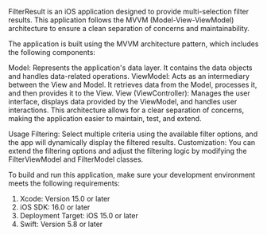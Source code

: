 FilterResult is an iOS application designed to provide multi-selection filter results. This application follows the MVVM (Model-View-ViewModel) architecture to ensure a clean separation of concerns and maintainability.


The application is built using the MVVM architecture pattern, which includes the following components:

Model: Represents the application's data layer. It contains the data objects and handles data-related operations.
ViewModel: Acts as an intermediary between the View and Model. It retrieves data from the Model, processes it, and then provides it to the View.
View (ViewController): Manages the user interface, displays data provided by the ViewModel, and handles user interactions.
This architecture allows for a clear separation of concerns, making the application easier to maintain, test, and extend.

Usage
Filtering: Select multiple criteria using the available filter options, and the app will dynamically display the filtered results.
Customization: You can extend the filtering options and adjust the filtering logic by modifying the FilterViewModel and FilterModel classes.

To build and run this application, make sure your development environment meets the following requirements:

1. Xcode: Version 15.0 or later
2. iOS SDK: 16.0 or later
3. Deployment Target: iOS 15.0 or later
4. Swift: Version 5.8 or later

